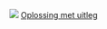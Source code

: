 ![](../assets/infoclip.png)
[Oplossing met uitleg](https://ap.cloud.panopto.eu/Panopto/Pages/Viewer.aspx?id=8c2fd577-e73b-48f8-87a0-ac85009efc46)